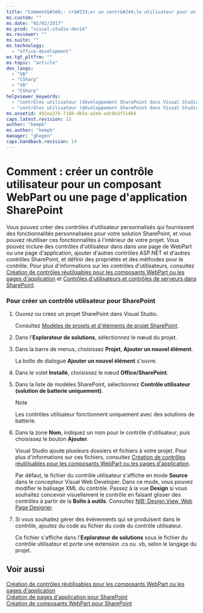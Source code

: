 ```yaml
---
title: "Comment&#160;: cr&#233;er un contr&#244;le utilisateur pour un composant WebPart ou une page d&#39;application SharePoint"
ms.custom: ""
ms.date: "02/02/2017"
ms.prod: "visual-studio-dev14"
ms.reviewer: ""
ms.suite: ""
ms.technology: 
  - "office-development"
ms.tgt_pltfrm: ""
ms.topic: "article"
dev_langs: 
  - "VB"
  - "CSharp"
  - "VB"
  - "CSharp"
helpviewer_keywords: 
  - "contrôles utilisateur (développement SharePoint dans Visual Studio), ajouter"
  - "contrôles utilisateur (développement SharePoint dans Visual Studio), créer"
ms.assetid: 492ea376-7188-4b5a-a2eb-adc0e3f51484
caps.latest.revision: 15
author: "kempb"
ms.author: "kempb"
manager: "ghogen"
caps.handback.revision: 14
---
```

# Comment&#160;: cr&#233;er un contr&#244;le utilisateur pour un composant WebPart ou une page d&#39;application SharePoint
  Vous pouvez créer des contrôles d'utilisateur personnalisés qui fournissent des fonctionnalités personnalisées pour votre solution SharePoint, et vous pouvez réutiliser ces fonctionnalités à l'intérieur de votre projet.  Vous pouvez inclure des contrôles d'utilisateur dans dans une page de WebPart ou une page d'application, ajouter d'autres contrôles ASP.NET et d'autres contrôles SharePoint, et définir des propriétés et des méthodes pour le contrôle.  Pour plus d'informations sur les contrôles d'utilisateurs, consultez [Création de contrôles réutilisables pour les composants WebPart ou les pages d'application](../sharepoint/creating-reusable-controls-for-web-parts-or-application-pages.md) et [Contrôles d'utilisateurs et contrôles de serveurs dans SharePoint](http://blogs.msdn.com/b/kaevans/archive/2011/04/28/user-controls-and-server-controls-in-sharepoint.aspx).  
  
### Pour créer un contrôle utilisateur pour SharePoint  
  
1.  Ouvrez ou créez un projet SharePoint dans Visual Studio.  
  
     Consultez [Modèles de projets et d'éléments de projet SharePoint](../sharepoint/sharepoint-project-and-project-item-templates.md).  
  
2.  Dans l'**Explorateur de solutions**, sélectionnez le nœud du projet.  
  
3.  Dans la barre de menus, choisissez **Projet**, **Ajouter un nouvel élément**.  
  
     La boîte de dialogue **Ajouter un nouvel élément** s'ouvre.  
  
4.  Dans le volet **Installé**, choisissez le nœud **Office\/SharePoint**.  
  
5.  Dans la liste de modèles SharePoint, sélectionnez **Contrôle utilisateur \(solution de batterie uniquement\)**.  
  
    > [!NOTE]  
    >  Les contrôles utilisateur fonctionnent uniquement avec des solutions de batterie.  
  
6.  Dans la zone **Nom**, indiquez un nom pour le contrôle d'utilisateur, puis choisissez le bouton **Ajouter**.  
  
     Visual Studio ajoute plusieurs dossiers et fichiers à votre projet.  Pour plus d'informations sur ces fichiers, consultez [Création de contrôles réutilisables pour les composants WebPart ou les pages d'application](../sharepoint/creating-reusable-controls-for-web-parts-or-application-pages.md).  
  
     Par défaut, le fichier du contrôle utilisateur s'affiche en mode **Source** dans le concepteur Visual Web Developer.  Dans ce mode, vous pouvez modifier le balisage XML du contrôle.  Passez à la vue **Design** si vous souhaitez concevoir visuellement le contrôle en faisant glisser des contrôles à partir de la **Boîte à outils**.  Consultez [NIB: Design View, Web Page Designer](http://msdn.microsoft.com/fr-fr/d8f2270a-357d-40a4-9b39-1a3f2366216d).  
  
7.  Si vous souhaitez gérer des événements qui se produisent dans le contrôle, ajoutez du code au fichier du code du contrôle utilisateur.  
  
     Ce fichier s'affiche dans l'**Explorateur de solutions** sous le fichier du contrôle utilisateur et porte une extension .cs ou .vb, selon le langage du projet.  
  
## Voir aussi  
 [Création de contrôles réutilisables pour les composants WebPart ou les pages d'application](../sharepoint/creating-reusable-controls-for-web-parts-or-application-pages.md)   
 [Création de pages d'application pour SharePoint](../sharepoint/creating-application-pages-for-sharepoint.md)   
 [Création de composants WebPart pour SharePoint](../sharepoint/creating-web-parts-for-sharepoint.md)  
  
  
